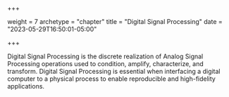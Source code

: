 +++

weight = 7
archetype = "chapter"
title = "Digital Signal Processing"
date = "2023-05-29T16:50:01-05:00"

+++

Digital Signal Processing is the discrete realization of Analog Signal Processing
operations used to condition, amplify, characterize, and transform. 
Digital Signal Processing is essential when interfacing a digital computer
to a physical process to enable reproducible and high-fidelity applications.
